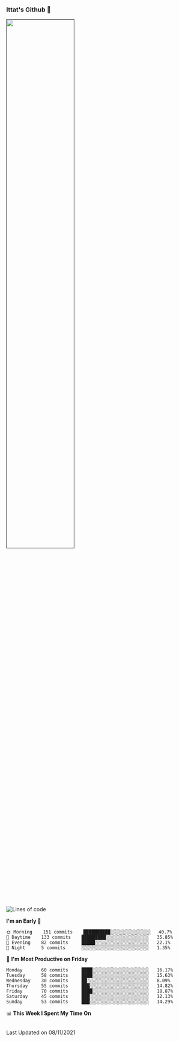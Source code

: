 ### Ittat's Github 👋

<a href="">
  <img align="center" src="https://github-readme-stats.vercel.app/api?username=ittat&hide_border=true&show_icons=true&count_private=true&theme=graywhite"  width="60%"/>
</a>


<!--START_SECTION:waka-->
![Lines of code](https://img.shields.io/badge/From%20Hello%20World%20I%27ve%20Written-609849%20lines%20of%20code-blue)

**I'm an Early 🐤** 

```text
🌞 Morning    151 commits    ██████████░░░░░░░░░░░░░░░   40.7% 
🌆 Daytime    133 commits    █████████░░░░░░░░░░░░░░░░   35.85% 
🌃 Evening    82 commits     █████░░░░░░░░░░░░░░░░░░░░   22.1% 
🌙 Night      5 commits      ░░░░░░░░░░░░░░░░░░░░░░░░░   1.35%

```
📅 **I'm Most Productive on Friday** 

```text
Monday       60 commits     ████░░░░░░░░░░░░░░░░░░░░░   16.17% 
Tuesday      58 commits     ████░░░░░░░░░░░░░░░░░░░░░   15.63% 
Wednesday    30 commits     ██░░░░░░░░░░░░░░░░░░░░░░░   8.09% 
Thursday     55 commits     ███░░░░░░░░░░░░░░░░░░░░░░   14.82% 
Friday       70 commits     ████░░░░░░░░░░░░░░░░░░░░░   18.87% 
Saturday     45 commits     ███░░░░░░░░░░░░░░░░░░░░░░   12.13% 
Sunday       53 commits     ███░░░░░░░░░░░░░░░░░░░░░░   14.29%

```


📊 **This Week I Spent My Time On** 

```text
```


 Last Updated on 08/11/2021
<!--END_SECTION:waka-->



<!--
**ittat/ittat** is a ✨ _special_ ✨ repository because its `README.md` (this file) appears on your GitHub profile.

Here are some ideas to get you started:

- 🔭 I’m currently working on ...
- 🌱 I’m currently learning ...
- 👯 I’m looking to collaborate on ...
- 🤔 I’m looking for help with ...
- 💬 Ask me about ...
- 📫 How to reach me: ...
- 😄 Pronouns: ...
- ⚡ Fun fact: ...

    technologies: {
        mobileApp: ["Android App"],
        frontEnd: {
            js: ["Vue", "Nuxt"],
            css: ["materialize", "vuetify", "bootstrap"]
        },
        backEnd: {
            js: ["node", "express", "SuiteScript"],
            python: ["flask"]
        },
        devOps: ["AWS", "Docker🐳", "Route53", "Nginx"],
        databases: ["mongo", "MySql", "sqlite"],
        misc: ["Firebase", "Socket.IO", "selenium", "open-cv", "php", "SuiteApp"]
    },
-->
